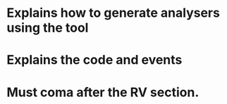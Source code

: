 # Explains how to generate analysers using the tool

# Explains the code and events

# Must coma after the RV section.